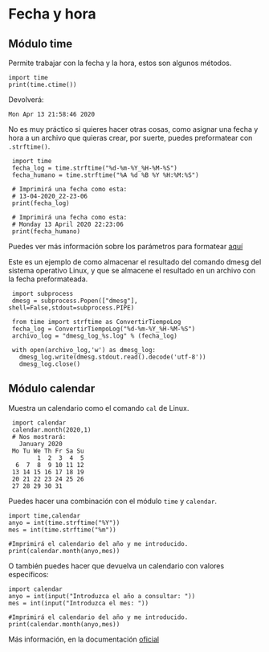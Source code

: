 # Fecha y hora

## Módulo time

Permite trabajar con la fecha y la hora, estos son algunos métodos.

```
import time
print(time.ctime())
```

Devolverá:

```
Mon Apr 13 21:58:46 2020
```

No es muy práctico si quieres hacer otras cosas, como asignar una fecha y hora a un archivo que quieras crear, por suerte, puedes preformatear con `.strftime()`.

```
 import time
 fecha_log = time.strftime("%d-%m-%Y_%H-%M-%S")
 fecha_humano = time.strftime("%A %d %B %Y %H:%M:%S")
 
 # Imprimirá una fecha como esta:
 # 13-04-2020_22-23-06
 print(fecha_log)
 
 # Imprimirá una fecha como esta:
 # Monday 13 April 2020 22:23:06
 print(fecha_humano)
```

Puedes ver más información sobre los parámetros para formatear [aquí](https://docs.python.org/3/library/time.html#time.strftime)

Este es un ejemplo de como almacenar el resultado del comando dmesg del sistema operativo Linux, y que se almacene el resultado en un archivo con la fecha preformateada.

```
 import subprocess
 dmesg = subprocess.Popen(["dmesg"], shell=False,stdout=subprocess.PIPE)
 
 from time import strftime as ConvertirTiempoLog
 fecha_log = ConvertirTiempoLog("%d-%m-%Y_%H-%M-%S")
 archivo_log = "dmesg_log_%s.log" % (fecha_log)
 
 with open(archivo_log,'w') as dmesg_log:
   dmesg_log.write(dmesg.stdout.read().decode('utf-8'))
   dmesg_log.close()
```

## Módulo calendar

Muestra un calendario como el comando `cal` de Linux.

```
 import calendar
 calendar.month(2020,1)
 # Nos mostrará:
   January 2020
 Mo Tu We Th Fr Sa Su
        1  2  3  4  5
  6  7  8  9 10 11 12
 13 14 15 16 17 18 19
 20 21 22 23 24 25 26
 27 28 29 30 31
```

Puedes hacer una combinación con el módulo `time` y `calendar`.

```
import time,calendar
anyo = int(time.strftime("%Y"))
mes = int(time.strftime("%m"))

#Imprimirá el calendario del año y me introducido.
print(calendar.month(anyo,mes))
```

O también puedes hacer que devuelva un calendario con valores específicos:

```
import calendar
anyo = int(input("Introduzca el año a consultar: "))
mes = int(input("Introduzca el mes: "))

#Imprimirá el calendario del año y me introducido.
print(calendar.month(anyo,mes))
```

Más información, en la documentación [oficial](https://docs.python.org/3/library/calendar.html)